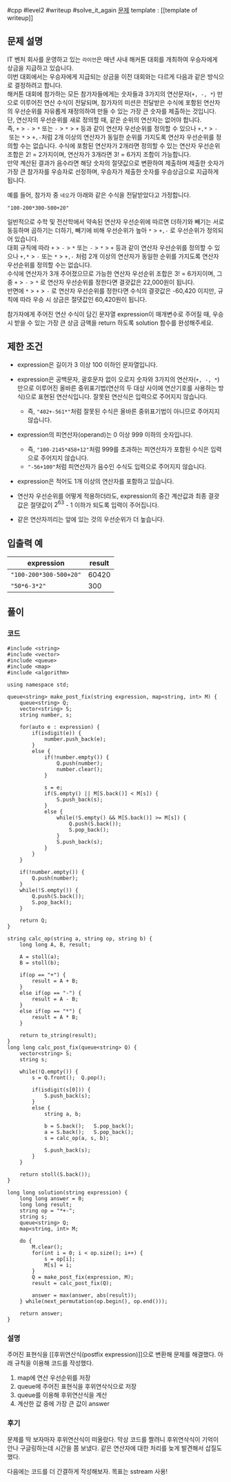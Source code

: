 
#cpp #level2 #writeup #solve_it_again 
[문제](https://school.programmers.co.kr/learn/courses/30/lessons/67257#)
template : [[template of writeup]]

## 문제 설명

IT 벤처 회사를 운영하고 있는 `라이언`은 매년 사내 해커톤 대회를 개최하여 우승자에게 상금을 지급하고 있습니다.  
이번 대회에서는 우승자에게 지급되는 상금을 이전 대회와는 다르게 다음과 같은 방식으로 결정하려고 합니다.  
해커톤 대회에 참가하는 모든 참가자들에게는 숫자들과 3가지의 연산문자(`+, -, *`) 만으로 이루어진 연산 수식이 전달되며, 참가자의 미션은 전달받은 수식에 포함된 연산자의 우선순위를 자유롭게 재정의하여 만들 수 있는 가장 큰 숫자를 제출하는 것입니다.  
단, 연산자의 우선순위를 새로 정의할 때, 같은 순위의 연산자는 없어야 합니다. 즉, `+` > `-` > `*` 또는 `-` > `*` > `+` 등과 같이 연산자 우선순위를 정의할 수 있으나 `+,*` > `-` 또는 `*` > `+,-`처럼 2개 이상의 연산자가 동일한 순위를 가지도록 연산자 우선순위를 정의할 수는 없습니다. 수식에 포함된 연산자가 2개라면 정의할 수 있는 연산자 우선순위 조합은 2! = 2가지이며, 연산자가 3개라면 3! = 6가지 조합이 가능합니다.  
만약 계산된 결과가 음수라면 해당 숫자의 절댓값으로 변환하여 제출하며 제출한 숫자가 가장 큰 참가자를 우승자로 선정하며, 우승자가 제출한 숫자를 우승상금으로 지급하게 됩니다.

예를 들어, 참가자 중 `네오`가 아래와 같은 수식을 전달받았다고 가정합니다.

`"100-200*300-500+20"`

일반적으로 수학 및 전산학에서 약속된 연산자 우선순위에 따르면 더하기와 빼기는 서로 동등하며 곱하기는 더하기, 빼기에 비해 우선순위가 높아 `*` > `+,-` 로 우선순위가 정의되어 있습니다.  
대회 규칙에 따라 `+` > `-` > `*` 또는 `-` > `*` > `+` 등과 같이 연산자 우선순위를 정의할 수 있으나 `+,*` > `-` 또는 `*` > `+,-` 처럼 2개 이상의 연산자가 동일한 순위를 가지도록 연산자 우선순위를 정의할 수는 없습니다.  
수식에 연산자가 3개 주어졌으므로 가능한 연산자 우선순위 조합은 3! = 6가지이며, 그 중 `+` > `-` > `*` 로 연산자 우선순위를 정한다면 결괏값은 22,000원이 됩니다.  
반면에 `*` > `+` > `-` 로 연산자 우선순위를 정한다면 수식의 결괏값은 -60,420 이지만, 규칙에 따라 우승 시 상금은 절댓값인 60,420원이 됩니다.

참가자에게 주어진 연산 수식이 담긴 문자열 expression이 매개변수로 주어질 때, 우승 시 받을 수 있는 가장 큰 상금 금액을 return 하도록 solution 함수를 완성해주세요.

## 제한 조건

- expression은 길이가 3 이상 100 이하인 문자열입니다.
- expression은 공백문자, 괄호문자 없이 오로지 숫자와 3가지의 연산자(`+, -, *`) 만으로 이루어진 올바른 중위표기법(연산의 두 대상 사이에 연산기호를 사용하는 방식)으로 표현된 연산식입니다. 잘못된 연산식은 입력으로 주어지지 않습니다.
    - 즉, `"402+-561*"`처럼 잘못된 수식은 올바른 중위표기법이 아니므로 주어지지 않습니다.  
        
- expression의 피연산자(operand)는 0 이상 999 이하의 숫자입니다.
    - 즉, `"100-2145*458+12"`처럼 999를 초과하는 피연산자가 포함된 수식은 입력으로 주어지지 않습니다.
    - `"-56+100"`처럼 피연산자가 음수인 수식도 입력으로 주어지지 않습니다.
- expression은 적어도 1개 이상의 연산자를 포함하고 있습니다.
- 연산자 우선순위를 어떻게 적용하더라도, expression의 중간 계산값과 최종 결괏값은 절댓값이 $2^{63}$ - 1 이하가 되도록 입력이 주어집니다.
- 같은 연산자끼리는 앞에 있는 것의 우선순위가 더 높습니다.

## 입출력 예

| expression             | result |
| ---------------------- | ------ |
| `"100-200*300-500+20"` | 60420  |
| `"50*6-3*2"`             | 300       |

## 풀이

### 코드

```
#include <string>
#include <vector>
#include <queue>
#include <map>
#include <algorithm>

using namespace std;

queue<string> make_post_fix(string expression, map<string, int> M) {
    queue<string> Q;
    vector<string> S;
    string number, s;
    
    for(auto e : expression) {
        if(isdigit(e)) {
            number.push_back(e);
        }
        else {
            if(!number.empty()) {
                Q.push(number);
                number.clear();
            }
            
            s = e;
            if(S.empty() || M[S.back()] < M[s]) {
                S.push_back(s);
            }
            else {
                while(!S.empty() && M[S.back()] >= M[s]) {
                    Q.push(S.back());
                    S.pop_back();
                }
                S.push_back(s);
            }
        }
    }
    
    if(!number.empty()) {
        Q.push(number);
    }
    while(!S.empty()) {
        Q.push(S.back());
        S.pop_back();
    }
    
    return Q;
}

string calc_op(string a, string op, string b) {
    long long A, B, result;
    
    A = stoll(a);
    B = stoll(b);
    
    if(op == "+") {
        result = A + B;
    }
    else if(op == "-") {
        result = A - B;
    }
    else if(op == "*") {
        result = A * B;
    }
    
    return to_string(result);
}
long long calc_post_fix(queue<string> Q) {
    vector<string> S;
    string s;
    
    while(!Q.empty()) {
        s = Q.front();  Q.pop();
        
        if(isdigit(s[0])) {
            S.push_back(s);
        }
        else {
            string a, b;
            
            b = S.back();   S.pop_back();
            a = S.back();   S.pop_back();
            s = calc_op(a, s, b);
            
            S.push_back(s);
        }
    }
    
    return stoll(S.back());
}

long long solution(string expression) {
    long long answer = 0;
    long long result;
    string op = "*+-";
    string s;
    queue<string> Q;
    map<string, int> M;
    
    do {
        M.clear();
        for(int i = 0; i < op.size(); i++) {
            s = op[i];
            M[s] = i;
        }
        Q = make_post_fix(expression, M);
        result = calc_post_fix(Q);
        
        answer = max(answer, abs(result));
    } while(next_permutation(op.begin(), op.end()));
    
    return answer;
}
```

### 설명

주어진 표현식을 [[후위연산식(postfix expression)]]으로 변환해 문제를 해결했다. 아래 규칙을 이용해 코드를 작성했다.

1. map에 연산 우선순위를 저장
2. queue에 주어진 표현식을 후위연삭식으로 저장
3. queue를 이용해 후위연산식을 계산
4. 계산한 값 중에 가장 큰 값이 answer

### 후기

문제를 딱 보자마자 후위연산식이 떠올랐다. 막상 코드를 짤려니 후위연삭식이 기억이 안나 구글링하는데 시간을 쫌 보냈다. 같은 연산자에 대한 처리를 늦게 발견해서 삽질도 했다.

다음에는 코드를 더 간결하게 작성해보자. 목표는 sstream 사용!
